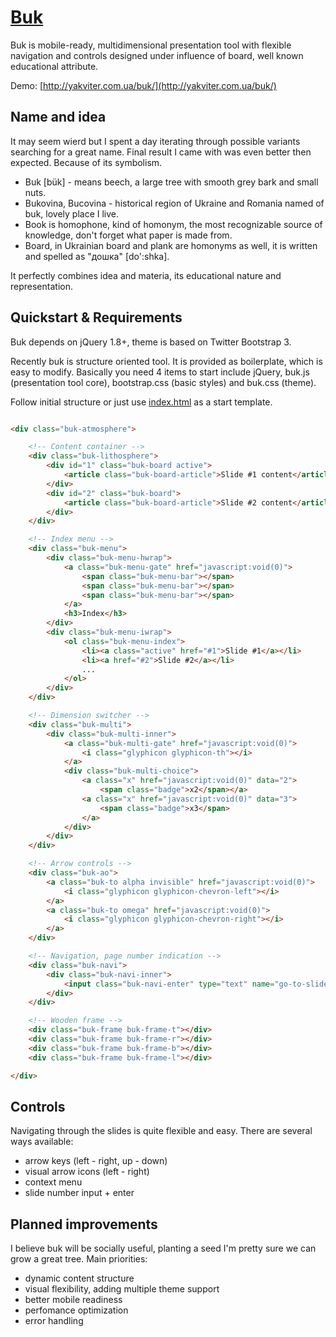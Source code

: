 # [Buk](http://yakviter.com.ua/buk/)
Buk is mobile-ready, multidimensional presentation tool with flexible navigation and controls designed under influence of board, well known educational attribute.

Demo: [http://yakviter.com.ua/buk/](http://yakviter.com.ua/buk/)
## Name and idea
It may seem wierd but I spent a day iterating through possible variants searching for a great name. Final result I came with was even better then expected. Because of its symbolism.

- Buk [bük] - means beech, a large tree with smooth grey bark and small nuts.
- Bukovina, Bucovina - historical region of Ukraine and Romania named of buk, lovely place I live.
- Book is homophone, kind of homonym, the most recognizable source of knowledge, don't forget what paper is made from.
- Board, in Ukrainian board and plank are homonyms as well, it is written and spelled as "дошка" [do':shka].

It perfectly combines idea and materia, its educational nature and representation.

## Quickstart & Requirements
Buk depends on jQuery 1.8+, theme is based on Twitter Bootstrap 3.

Recently buk is structure oriented tool. It is provided as boilerplate, which is easy to modify. Basically you need 4 items to start include jQuery, buk.js (presentation tool core), bootstrap.css (basic styles) and buk.css (theme).

Follow initial structure or just use [index.html](https://github.com/softbeehive/buk/blob/master/index.html) as a start template.

```html

<div class="buk-atmosphere">

    <!-- Content container -->
    <div class="buk-lithosphere">
        <div id="1" class="buk-board active">
            <article class="buk-board-article">Slide #1 content</article>
        </div>
        <div id="2" class="buk-board">
            <article class="buk-board-article">Slide #2 content</article>
        </div>
    </div>

    <!-- Index menu -->
    <div class="buk-menu">
        <div class="buk-menu-hwrap">
            <a class="buk-menu-gate" href="javascript:void(0)">
                <span class="buk-menu-bar"></span>
                <span class="buk-menu-bar"></span>
                <span class="buk-menu-bar"></span>
            </a>
            <h3>Index</h3>
        </div>
        <div class="buk-menu-iwrap">
            <ol class="buk-menu-index">
                <li><a class="active" href="#1">Slide #1</a></li>
                <li><a href="#2">Slide #2</a></li>
                ...
            </ol>
        </div>
    </div>

    <!-- Dimension switcher -->
    <div class="buk-multi">
        <div class="buk-multi-inner">
            <a class="buk-multi-gate" href="javascript:void(0)">
                <i class="glyphicon glyphicon-th"></i>
            </a>
            <div class="buk-multi-choice">
                <a class="x" href="javascript:void(0)" data="2">
                    <span class="badge">x2</span></a>
                <a class="x" href="javascript:void(0)" data="3">
                    <span class="badge">x3</span>
                </a>
            </div>
        </div>
    </div>

    <!-- Arrow controls -->
    <div class="buk-ao">
        <a class="buk-to alpha invisible" href="javascript:void(0)">
            <i class="glyphicon glyphicon-chevron-left"></i>
        </a>
        <a class="buk-to omega" href="javascript:void(0)">
            <i class="glyphicon glyphicon-chevron-right"></i>
        </a>
    </div>

    <!-- Navigation, page number indication -->
    <div class="buk-navi">
        <div class="buk-navi-inner">
            <input class="buk-navi-enter" type="text" name="go-to-slide" value="1">
        </div>
    </div>

    <!-- Wooden frame -->
    <div class="buk-frame buk-frame-t"></div>
    <div class="buk-frame buk-frame-r"></div>
    <div class="buk-frame buk-frame-b"></div>
    <div class="buk-frame buk-frame-l"></div>

</div>
```

## Controls

Navigating through the slides is quite flexible and easy. There are several ways available:
- arrow keys (left - right, up - down)
- visual arrow icons (left - right)
- context menu
- slide number input + enter

## Planned improvements
I believe buk will be socially useful, planting a seed I'm pretty sure we can grow a great tree. Main priorities:
- dynamic content structure
- visual flexibility, adding multiple theme support
- better mobile readiness
- perfomance optimization
- error handling
